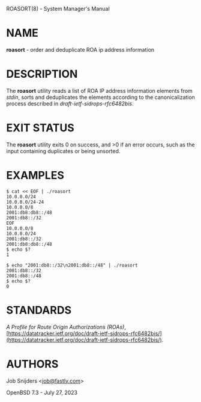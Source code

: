 ROASORT(8) - System Manager's Manual

# NAME

**roasort** - order and deduplicate ROA ip address information

# DESCRIPTION

The
**roasort**
utility reads a list of ROA IP address information elements from
*stdin*,
sorts and deduplicates the elements according to the canonicalization process
described in
*draft-ietf-sidrops-rfc6482bis*.

# EXIT STATUS

The
**roasort**
utility exits&#160;0 on success, and&#160;&gt;0 if an error occurs,
such as the input containing duplicates or being unsorted.

# EXAMPLES

	$ cat << EOF | ./roasort
	10.0.0.0/24
	10.0.0.0/24-24
	10.0.0.0/8
	2001:db8:db8::/48
	2001:db8::/32
	EOF
	10.0.0.0/8
	10.0.0.0/24
	2001:db8::/32
	2001:db8:db8::/48
	$ echo $?
	1
	
	$ echo "2001:db8::/32\n2001:db8::/48" | ./roasort
	2001:db8::/32
	2001:db8::/48
	$ echo $?
	0

# STANDARDS

*A Profile for Route Origin Authorizations (ROAs)*,
[https://datatracker.ietf.org/doc/draft-ietf-sidrops-rfc6482bis/](https://datatracker.ietf.org/doc/draft-ietf-sidrops-rfc6482bis/).

# AUTHORS

Job Snijders &lt;[job@fastly.com](mailto:job@fastly.com)&gt;

OpenBSD 7.3 - July 27, 2023
